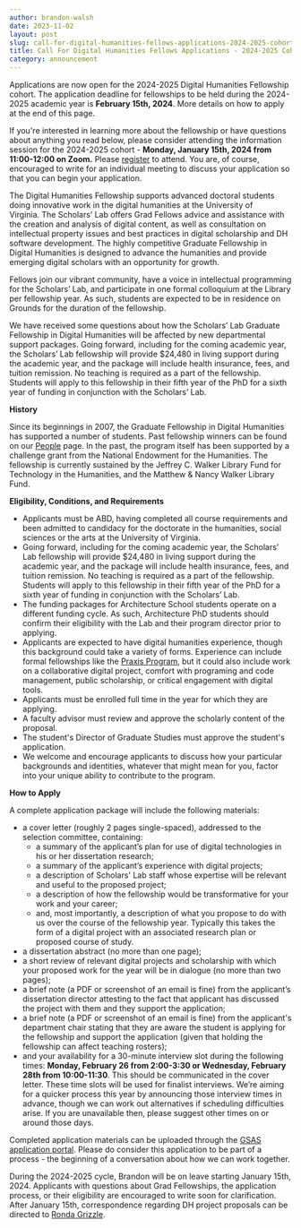 ```yaml
---
author: brandon-walsh
date: 2023-11-02
layout: post
slug: call-for-digital-humanities-fellows-applications-2024-2025-cohort
title: Call For Digital Humanities Fellows Applications - 2024-2025 Cohort
category: announcement
---
```

Applications are now open for the 2024-2025 Digital Humanities Fellowship cohort. The application deadline for fellowships to be held during the 2024-2025 academic year is **February 15th, 2024**. More details on how to apply at the end of this page. 

If you're interested in learning more about the fellowship or have questions about anything you read below, please consider attending the information session for the 2024-2025 cohort - **Monday, January 15th, 2024 from 11:00-12:00 on Zoom.** Please [register](https://cal.lib.virginia.edu/event/11409187) to attend. You are, of course, encouraged to write for an individual meeting to discuss your application so that you can begin your application.

The Digital Humanities Fellowship supports advanced doctoral students doing innovative work in the digital humanities at the University of Virginia. The Scholars’ Lab offers Grad Fellows advice and assistance with the creation and analysis of digital content, as well as consultation on intellectual property issues and best practices in digital scholarship and DH software development. The highly competitive Graduate Fellowship in Digital Humanities is designed to advance the humanities and provide emerging digital scholars with an opportunity for growth.

Fellows join our vibrant community, have a voice in intellectual programming for the Scholars’ Lab, and participate in one formal colloquium at the Library per fellowship year. As such, students are expected to be in residence on Grounds for the duration of the fellowship.

We have received some questions about how the Scholars’ Lab Graduate Fellowship in Digital Humanities will be affected by new departmental support packages. Going forward, including for the coming academic year, the Scholars’ Lab fellowship will provide $24,480 in living support during the academic year, and the package will include health insurance, fees, and tuition remission. No teaching is required as a part of the fellowship. Students will apply to this fellowship in their fifth year of the PhD for a sixth year of funding in conjunction with the Scholars’ Lab.

**History**

Since its beginnings in 2007, the Graduate Fellowship in Digital Humanities has supported a number of students. Past fellowship winners can be found on our [People](/people) page. In the past, the program itself has been supported by a challenge grant from the National Endowment for the Humanities. The fellowship is currently sustained by the Jeffrey C. Walker Library Fund for Technology in the Humanities, and the Matthew & Nancy Walker Library Fund.

**Eligibility, Conditions, and Requirements**

* Applicants must be ABD, having completed all course requirements and been admitted to candidacy for the doctorate in the humanities, social sciences or the arts at the University of Virginia. 
* Going forward, including for the coming academic year, the Scholars’ Lab fellowship will provide $24,480 in living support during the academic year, and the package will include health insurance, fees, and tuition remission. No teaching is required as a part of the fellowship. Students will apply to this fellowship in their fifth year of the PhD for a sixth year of funding in conjunction with the Scholars’ Lab. 
* The funding packages for Architecture School students operate on a different funding cycle. As such, Architecture PhD students should confirm their eligibility with the Lab and their program director prior to applying.
* Applicants are expected to have digital humanities experience, though this background could take a variety of forms. Experience can include formal fellowships like the [Praxis Program](https://praxis.scholarslab.org/), but it could also include work on a collaborative digital project, comfort with programing and code management, public scholarship, or critical engagement with digital tools.
* Applicants must be enrolled full time in the year for which they are applying.
* A faculty advisor must review and approve the scholarly content of the proposal.
* The student's Director of Graduate Studies must approve the student's application.
* We welcome and encourage applicants to discuss how your particular backgrounds and identities, whatever that might mean for you, factor into your unique ability to contribute to the program. 

**How to Apply**

A complete application package will include the following materials:

* a cover letter (roughly 2 pages single-spaced), addressed to the selection committee, containing:
  * a summary of the applicant’s plan for use of digital technologies in his or her dissertation research;
  * a summary of the applicant’s experience with digital projects;
  * a description of Scholars' Lab staff whose expertise will be relevant and useful to the proposed project;
  * a description of how the fellowship would be transformative for your work and your career;
  * and, most importantly, a description of what you propose to do with us over the course of the fellowship year. Typically this takes the form of a digital project with an associated research plan or proposed course of study.
* a dissertation abstract (no more than one page);
* a short review of relevant digital projects and scholarship with which your proposed work for the year will be in dialogue (no more than two pages);
* a brief note (a PDF or screenshot of an email is fine) from the applicant’s dissertation director attesting to the fact that applicant has discussed the project with them and they support the application;
* a brief note (a PDF or screenshot of an email is fine) from the applicant's department chair stating that they are aware the student is applying for the fellowship and support the application (given that holding the fellowship can affect teaching rosters);
* and your availability for a 30-minute interview slot during the following times: **Monday, February 26 from 2:00-3:30 or Wednesday, February 28th from 10:00-11:30**. This should be communicated in the cover letter. These time slots will be used for finalist interviews. We’re aiming for a quicker process this year by announcing those interview times in advance, though we can work out alternatives if scheduling difficulties arise. If you are unavailable then, please suggest other times on or around those days.

Completed application materials can be uploaded through the [GSAS application portal](https://virginia.academicworks.com/). Please do consider this application to be part of a process - the beginning of a conversation about how we can work together.

During the 2024-2025 cycle, Brandon will be on leave starting January 15th, 2024. Applicants with questions about Grad Fellowships, the application process, or their eligibility are encouraged to write soon for clarification. After January 15th, correspondence regarding DH project proposals can be directed to [Ronda Grizzle](mailto:rag9b@virginia.edu).
